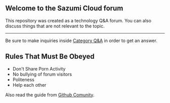 ## Welcome to the Sazumi Cloud forum
This repository was created as a technology Q&A forum. You can also discuss things that are not relevant to the topic.
<hr>

Be sure to make inquiries inside [Category Q&A](https://github.com/SazumiVicky/forum/discussions/categories/q-a) in order to get an answer.

## Rules That Must Be Obeyed

- Don't Share Porn Activity
- No bullying of forum visitors
- Politeness
- Help each other

Also read the guide from [Github Comunity](https://docs.github.com/en/github/site-policy/github-community-guidelines).
